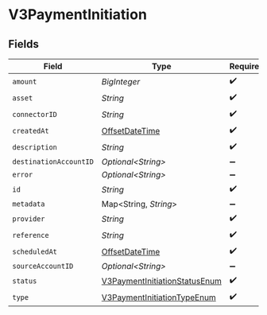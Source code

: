 # V3PaymentInitiation


## Fields

| Field                                                                                     | Type                                                                                      | Required                                                                                  | Description                                                                               |
| ----------------------------------------------------------------------------------------- | ----------------------------------------------------------------------------------------- | ----------------------------------------------------------------------------------------- | ----------------------------------------------------------------------------------------- |
| `amount`                                                                                  | *BigInteger*                                                                              | :heavy_check_mark:                                                                        | N/A                                                                                       |
| `asset`                                                                                   | *String*                                                                                  | :heavy_check_mark:                                                                        | N/A                                                                                       |
| `connectorID`                                                                             | *String*                                                                                  | :heavy_check_mark:                                                                        | N/A                                                                                       |
| `createdAt`                                                                               | [OffsetDateTime](https://docs.oracle.com/javase/8/docs/api/java/time/OffsetDateTime.html) | :heavy_check_mark:                                                                        | N/A                                                                                       |
| `description`                                                                             | *String*                                                                                  | :heavy_check_mark:                                                                        | N/A                                                                                       |
| `destinationAccountID`                                                                    | *Optional\<String>*                                                                       | :heavy_minus_sign:                                                                        | N/A                                                                                       |
| `error`                                                                                   | *Optional\<String>*                                                                       | :heavy_minus_sign:                                                                        | N/A                                                                                       |
| `id`                                                                                      | *String*                                                                                  | :heavy_check_mark:                                                                        | N/A                                                                                       |
| `metadata`                                                                                | Map\<String, *String*>                                                                    | :heavy_minus_sign:                                                                        | N/A                                                                                       |
| `provider`                                                                                | *String*                                                                                  | :heavy_check_mark:                                                                        | N/A                                                                                       |
| `reference`                                                                               | *String*                                                                                  | :heavy_check_mark:                                                                        | N/A                                                                                       |
| `scheduledAt`                                                                             | [OffsetDateTime](https://docs.oracle.com/javase/8/docs/api/java/time/OffsetDateTime.html) | :heavy_check_mark:                                                                        | N/A                                                                                       |
| `sourceAccountID`                                                                         | *Optional\<String>*                                                                       | :heavy_minus_sign:                                                                        | N/A                                                                                       |
| `status`                                                                                  | [V3PaymentInitiationStatusEnum](../../models/shared/V3PaymentInitiationStatusEnum.md)     | :heavy_check_mark:                                                                        | N/A                                                                                       |
| `type`                                                                                    | [V3PaymentInitiationTypeEnum](../../models/shared/V3PaymentInitiationTypeEnum.md)         | :heavy_check_mark:                                                                        | N/A                                                                                       |
